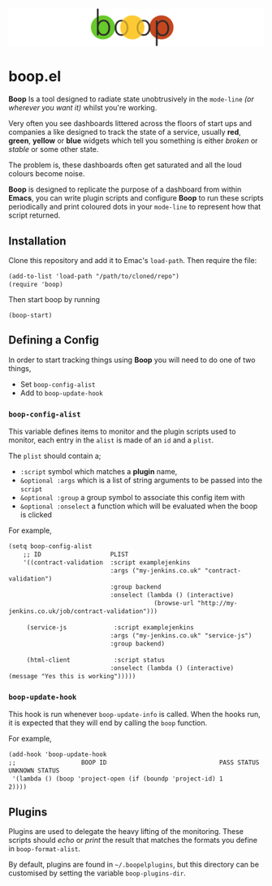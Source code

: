 <img src="logo.png" width="1200">

# boop.el #

**Boop** Is a tool designed to radiate state unobtrusively in the
`mode-line` _(or wherever you want it)_ whilst you're working.

Very often you see dashboards littered across the floors of start ups
and companies a like designed to track the state of a service, usually
**red**, **green**, **yellow** or **blue** widgets which tell you
something is either _broken_ or _stable_ or some other state.

The problem is, these dashboards often get saturated and all the loud
colours become noise.

**Boop** is designed to replicate the purpose of a dashboard from
within **Emacs**, you can write plugin scripts and configure
**Boop** to run these scripts periodically and print coloured dots
in your `mode-line` to represent how that script returned.

## Installation ##

Clone this repository and add it to Emac's `load-path`. Then require
the file:

```
(add-to-list 'load-path "/path/to/cloned/repo")
(require 'boop)
```

Then start boop by running
```
(boop-start)
```

## Defining a Config

In order to start tracking things using **Boop** you will need to do one of two things,

* Set `boop-config-alist`
* Add to `boop-update-hook`

### `boop-config-alist` ###

This variable defines items to monitor and the plugin scripts used to
monitor, each entry in the `alist` is made of an `id` and a
`plist`.

The `plist` should contain a;

* `:script` symbol which matches a **plugin** name,
* `&optional :args` which is a list of string arguments to be passed into the `script`
* `&optional :group` a group symbol to associate this config item with
* `&optional :onselect` a function which will be evaluated when the boop is clicked

For example,
```elisp
(setq boop-config-alist
    ;; ID                   PLIST
    '((contract-validation  :script examplejenkins
                            :args ("my-jenkins.co.uk" "contract-validation")
                            :group backend
                            :onselect (lambda () (interactive) 
										(browse-url "http://my-jenkins.co.uk/job/contract-validation")))

     (service-js             :script examplejenkins
                            :args ("my-jenkins.co.uk" "service-js")
                            :group backend)

     (html-client            :script status
                            :onselect (lambda () (interactive) (message "Yes this is working")))))
```

### `boop-update-hook`

This hook is run whenever `boop-update-info` is called. When the hooks run, it is expected that they will end by calling the `boop` function.

For example,
```elisp
(add-hook 'boop-update-hook
;;                  BOOP ID                               PASS STATUS   UNKNOWN STATUS
 '(lambda () (boop 'project-open (if (boundp 'project-id) 1             2))))
```

## Plugins

Plugins are used to delegate the heavy lifting of the
monitoring. These scripts should _echo_ or _print_ the result that
matches the formats you define in `boop-format-alist`.

By default, plugins are found in `~/.boopelplugins`, but this
directory can be customised by setting the variable `boop-plugins-dir`.
